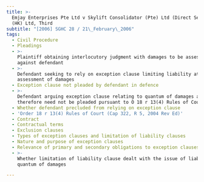 ```yaml
---
title: >-
  Emjay Enterprises Pte Ltd v Skylift Consolidator (Pte) Ltd (Direct Services
  (HK) Ltd, Third
subtitle: "[2006] SGHC 28 / 21\_February\_2006"
tags:
  - Civil Procedure
  - Pleadings
  - >-
    Plaintiff obtaining interlocutory judgment with damages to be assessed
    against defendant
  - >-
    Defendant seeking to rely on exception clause limiting liability at stage of
    assessment of damages
  - Exception clause not pleaded by defendant in defence
  - >-
    Defendant arguing exception clause relating to quantum of damages and
    therefore need not be pleaded pursuant to O 18 r 13(4) Rules of Court
  - Whether defendant precluded from relying on exception clause
  - 'Order 18 r 13(4) Rules of Court (Cap 322, R 5, 2004 Rev Ed)'
  - Contract
  - Contractual terms
  - Exclusion clauses
  - Types of exception clauses and limitation of liability clauses
  - Nature and purpose of exception clauses
  - Relevance of primary and secondary obligations to exception clauses
  - >-
    Whether limitation of liability clause dealt with the issue of liability or
    quantum of damages

---
```



